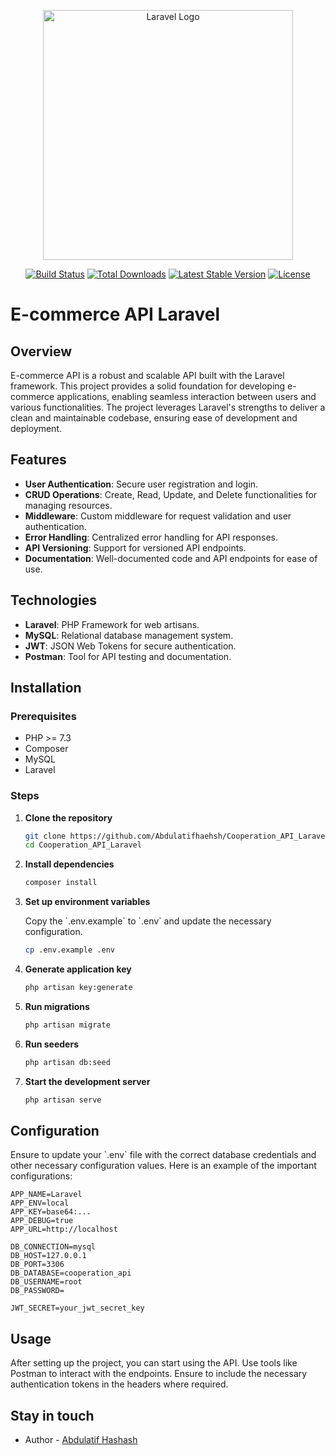 <p align="center"><a href="https://laravel.com" target="_blank"><img src="https://raw.githubusercontent.com/laravel/art/master/logo-lockup/5%20SVG/2%20CMYK/1%20Full%20Color/laravel-logolockup-cmyk-red.svg" width="400" alt="Laravel Logo"></a></p>

<p align="center">
<a href="https://github.com/laravel/framework/actions"><img src="https://github.com/laravel/framework/workflows/tests/badge.svg" alt="Build Status"></a>
<a href="https://packagist.org/packages/laravel/framework"><img src="https://img.shields.io/packagist/dt/laravel/framework" alt="Total Downloads"></a>
<a href="https://packagist.org/packages/laravel/framework"><img src="https://img.shields.io/packagist/v/laravel/framework" alt="Latest Stable Version"></a>
<a href="https://packagist.org/packages/laravel/framework"><img src="https://img.shields.io/packagist/l/laravel/framework" alt="License"></a>
</p>

# E-commerce API Laravel

## Overview

E-commerce API is a robust and scalable API built with the Laravel framework. This project provides a solid foundation for developing e-commerce applications, enabling seamless interaction between users and various functionalities. The project leverages Laravel's strengths to deliver a clean and maintainable codebase, ensuring ease of development and deployment.


## Features

- **User Authentication**: Secure user registration and login.
- **CRUD Operations**: Create, Read, Update, and Delete functionalities for managing resources.
- **Middleware**: Custom middleware for request validation and user authentication.
- **Error Handling**: Centralized error handling for API responses.
- **API Versioning**: Support for versioned API endpoints.
- **Documentation**: Well-documented code and API endpoints for ease of use.

## Technologies

- **Laravel**: PHP Framework for web artisans.
- **MySQL**: Relational database management system.
- **JWT**: JSON Web Tokens for secure authentication.
- **Postman**: Tool for API testing and documentation.

## Installation

### Prerequisites

- PHP >= 7.3
- Composer
- MySQL
- Laravel

### Steps

1. **Clone the repository**

   ```sh
   git clone https://github.com/Abdulatifhaehsh/Cooperation_API_Laravel.git
   cd Cooperation_API_Laravel
   ```

2. **Install dependencies**

   ```sh
   composer install
   ```

3. **Set up environment variables**

   Copy the \`.env.example\` to \`.env\` and update the necessary configuration.

   ```sh
   cp .env.example .env
   ```

4. **Generate application key**

   ```sh
   php artisan key:generate
   ```

5. **Run migrations**

   ```sh
   php artisan migrate
   ```

6. **Run seeders**

   ```sh
   php artisan db:seed
   ```

7. **Start the development server**

   ```sh
   php artisan serve
   ```

## Configuration

Ensure to update your \`.env\` file with the correct database credentials and other necessary configuration values. Here is an example of the important configurations:

```env
APP_NAME=Laravel
APP_ENV=local
APP_KEY=base64:...
APP_DEBUG=true
APP_URL=http://localhost

DB_CONNECTION=mysql
DB_HOST=127.0.0.1
DB_PORT=3306
DB_DATABASE=cooperation_api
DB_USERNAME=root
DB_PASSWORD=

JWT_SECRET=your_jwt_secret_key
```

## Usage

After setting up the project, you can start using the API. Use tools like Postman to interact with the endpoints. Ensure to include the necessary authentication tokens in the headers where required.



## Stay in touch

- Author - [Abdulatif Hashash](https://www.linkedin.com/in/abdallatif-hashash-8aa594202/)


